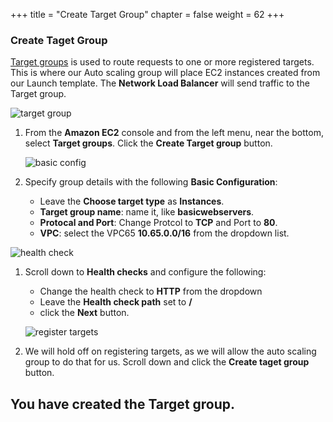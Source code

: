 +++
title = "Create Target Group"
chapter = false
weight = 62
+++

### Create Taget Group

[Target groups](https://docs.aws.amazon.com/elasticloadbalancing/latest/network/load-balancer-target-groups.html) is used to route requests to one or more registered targets. This is where our Auto scaling group will place EC2 instances created from our Launch template. The **Network Load Balancer** will send traffic to the Target group.

![target group](/images/nlb-tgs.png)

1. From the **Amazon EC2** console and from the left menu, near the bottom, select **Target groups**. Click the **Create Target group** button.

   ![basic config](/images/nlb-tg-basic.png)

1. Specify group details with the following **Basic Configuration**:
   - Leave the **Choose target type** as **Instances**.
   - **Target group name**: name it, like **basicwebservers**.
   - **Protocal and Port**: Change Protcol to **TCP** and Port to **80**.
   - **VPC**: select the VPC65 **10.65.0.0/16** from the dropdown list.

![health check](/images/nlb-tg-health.png)

1. Scroll down to **Health checks** and configure the following:

   - Change the health check to **HTTP** from the dropdown
   - Leave the **Health check path** set to **/**
   - click the **Next** button.

   ![register targets](/images/nlb-tg-register.png)

1. We will hold off on registering targets, as we will allow the auto scaling group to do that for us. Scroll down and click the **Create taget group** button.

## You have created the Target group.
